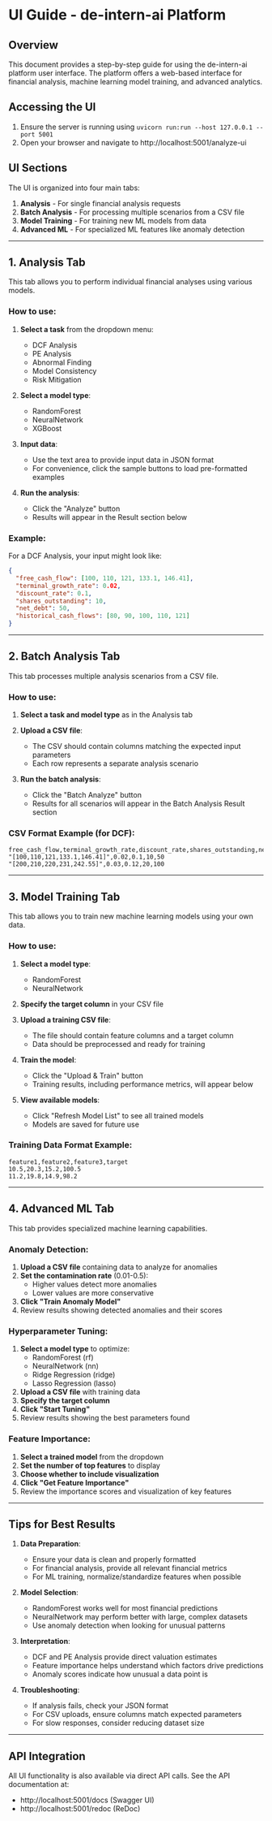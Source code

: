 # UI Guide - de-intern-ai Platform

<!-- filepath: d:\COMPANY\Freelancer\de-via-vue-training\UI.md -->

## Overview

This document provides a step-by-step guide for using the de-intern-ai platform user interface. The platform offers a web-based interface for financial analysis, machine learning model training, and advanced analytics.

## Accessing the UI

1. Ensure the server is running using `uvicorn run:run --host 127.0.0.1 --port 5001`
2. Open your browser and navigate to http://localhost:5001/analyze-ui

## UI Sections

The UI is organized into four main tabs:

1. **Analysis** - For single financial analysis requests
2. **Batch Analysis** - For processing multiple scenarios from a CSV file
3. **Model Training** - For training new ML models from data
4. **Advanced ML** - For specialized ML features like anomaly detection

---

## 1. Analysis Tab

This tab allows you to perform individual financial analyses using various models.

### How to use:

1. **Select a task** from the dropdown menu:

   - DCF Analysis
   - PE Analysis
   - Abnormal Finding
   - Model Consistency
   - Risk Mitigation

2. **Select a model type**:

   - RandomForest
   - NeuralNetwork
   - XGBoost

3. **Input data**:

   - Use the text area to provide input data in JSON format
   - For convenience, click the sample buttons to load pre-formatted examples

4. **Run the analysis**:

   - Click the "Analyze" button
   - Results will appear in the Result section below

### Example:

For a DCF Analysis, your input might look like:

```json
{
  "free_cash_flow": [100, 110, 121, 133.1, 146.41],
  "terminal_growth_rate": 0.02,
  "discount_rate": 0.1,
  "shares_outstanding": 10,
  "net_debt": 50,
  "historical_cash_flows": [80, 90, 100, 110, 121]
}
```

---

## 2. Batch Analysis Tab

This tab processes multiple analysis scenarios from a CSV file.

### How to use:

1. **Select a task and model type** as in the Analysis tab
2. **Upload a CSV file**:

   - The CSV should contain columns matching the expected input parameters
   - Each row represents a separate analysis scenario

3. **Run the batch analysis**:

   - Click the "Batch Analyze" button
   - Results for all scenarios will appear in the Batch Analysis Result section

### CSV Format Example (for DCF):

```
free_cash_flow,terminal_growth_rate,discount_rate,shares_outstanding,net_debt
"[100,110,121,133.1,146.41]",0.02,0.1,10,50
"[200,210,220,231,242.55]",0.03,0.12,20,100
```

---

## 3. Model Training Tab

This tab allows you to train new machine learning models using your own data.

### How to use:

1. **Select a model type**:

   - RandomForest
   - NeuralNetwork

2. **Specify the target column** in your CSV file
3. **Upload a training CSV file**:

   - The file should contain feature columns and a target column
   - Data should be preprocessed and ready for training

4. **Train the model**:

   - Click the "Upload & Train" button
   - Training results, including performance metrics, will appear below

5. **View available models**:

   - Click "Refresh Model List" to see all trained models
   - Models are saved for future use

### Training Data Format Example:

```
feature1,feature2,feature3,target
10.5,20.3,15.2,100.5
11.2,19.8,14.9,98.2
```

---

## 4. Advanced ML Tab

This tab provides specialized machine learning capabilities.

### Anomaly Detection:

1. **Upload a CSV file** containing data to analyze for anomalies
2. **Set the contamination rate** (0.01-0.5):
   - Higher values detect more anomalies
   - Lower values are more conservative
3. **Click "Train Anomaly Model"**
4. Review results showing detected anomalies and their scores

### Hyperparameter Tuning:

1. **Select a model type** to optimize:
   - RandomForest (rf)
   - NeuralNetwork (nn)
   - Ridge Regression (ridge)
   - Lasso Regression (lasso)
2. **Upload a CSV file** with training data
3. **Specify the target column**
4. **Click "Start Tuning"**
5. Review results showing the best parameters found

### Feature Importance:

1. **Select a trained model** from the dropdown
2. **Set the number of top features** to display
3. **Choose whether to include visualization**
4. **Click "Get Feature Importance"**
5. Review the importance scores and visualization of key features

---

## Tips for Best Results

1. **Data Preparation**:

   - Ensure your data is clean and properly formatted
   - For financial analysis, provide all relevant financial metrics
   - For ML training, normalize/standardize features when possible

2. **Model Selection**:

   - RandomForest works well for most financial predictions
   - NeuralNetwork may perform better with large, complex datasets
   - Use anomaly detection when looking for unusual patterns

3. **Interpretation**:

   - DCF and PE Analysis provide direct valuation estimates
   - Feature importance helps understand which factors drive predictions
   - Anomaly scores indicate how unusual a data point is

4. **Troubleshooting**:

   - If analysis fails, check your JSON format
   - For CSV uploads, ensure columns match expected parameters
   - For slow responses, consider reducing dataset size

---

## API Integration

All UI functionality is also available via direct API calls. See the API documentation at:

- http://localhost:5001/docs (Swagger UI)
- http://localhost:5001/redoc (ReDoc)
